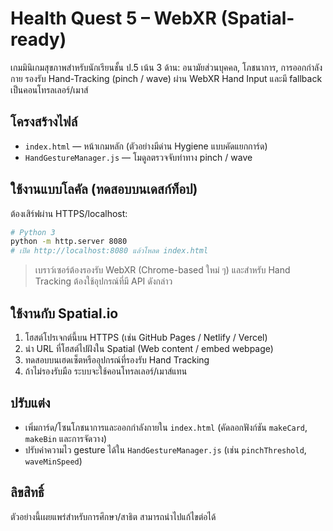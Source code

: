 # Health Quest 5 – WebXR (Spatial-ready)

เกมมินิเกมสุขภาพสำหรับนักเรียนชั้น ป.5 เน้น 3 ด้าน: อนามัยส่วนบุคคล, โภชนาการ, การออกกำลังกาย
รองรับ Hand-Tracking (pinch / wave) ผ่าน WebXR Hand Input และมี fallback เป็นคอนโทรลเลอร์/เมาส์

## โครงสร้างไฟล์
- `index.html` — หน้าเกมหลัก (ตัวอย่างมีด่าน Hygiene แบบคัดแยกการ์ด)
- `HandGestureManager.js` — โมดูลตรวจจับท่าทาง pinch / wave

## ใช้งานแบบโลคัล (ทดสอบบนเดสก์ท็อป)
ต้องเสิร์ฟผ่าน HTTPS/localhost:
```bash
# Python 3
python -m http.server 8080
# เปิด http://localhost:8080 แล้วโหลด index.html
```

> เบราว์เซอร์ต้องรองรับ WebXR (Chrome-based ใหม่ ๆ) และสำหรับ Hand Tracking ต้องใช้อุปกรณ์ที่มี API ดังกล่าว

## ใช้งานกับ Spatial.io
1) โฮสต์โปรเจกต์นี้บน HTTPS (เช่น GitHub Pages / Netlify / Vercel)
2) นำ URL ที่โฮสต์ไปฝังใน Spatial (Web content / embed webpage)
3) ทดสอบบนเฮดเซ็ตหรืออุปกรณ์ที่รองรับ Hand Tracking
4) ถ้าไม่รองรับมือ ระบบจะใช้คอนโทรลเลอร์/เมาส์แทน

## ปรับแต่ง
- เพิ่มการ์ด/โซนโภชนาการและออกกำลังกายใน `index.html` (คัดลอกฟังก์ชัน `makeCard`, `makeBin` และการจัดวาง)
- ปรับค่าความไว gesture ได้ใน `HandGestureManager.js` (เช่น `pinchThreshold`, `waveMinSpeed`)

## ลิขสิทธิ์
ตัวอย่างนี้เผยแพร่สำหรับการศึกษา/สาธิต สามารถนำไปแก้ไขต่อได้
